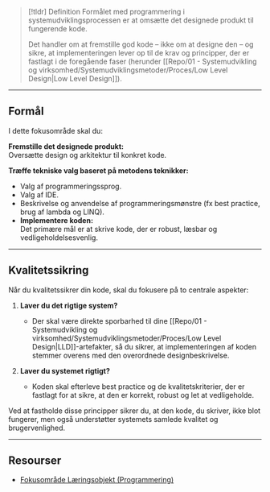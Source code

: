 >[!tldr] Definition
> Formålet med programmering i systemudviklingsprocessen er at omsætte det designede produkt til fungerende kode. 
>
> Det handler om at fremstille god kode – ikke om at designe den – og sikre, at implementeringen lever op til de krav og principper, der er fastlagt i de foregående faser (herunder [[Repo/01 - Systemudvikling og virksomhed/Systemudviklingsmetoder/Proces/Low Level Design|Low Level Design]]).

---

## Formål

I dette fokusområde skal du:

**Fremstille det designede produkt:**  
Oversætte design og arkitektur til konkret kode.

**Træffe tekniske valg baseret på metodens teknikker:**  
- Valg af programmeringssprog.
- Valg af IDE.
- Beskrivelse og anvendelse af programmeringsmønstre (fx best practice, brug af lambda og LINQ).
- **Implementere koden:**  
  Det primære mål er at skrive kode, der er robust, læsbar og vedligeholdelsesvenlig.

---

## Kvalitetssikring

Når du kvalitetssikrer din kode, skal du fokusere på to centrale aspekter:

1. **Laver du det rigtige system?**  
   - Der skal være direkte sporbarhed til dine [[Repo/01 - Systemudvikling og virksomhed/Systemudviklingsmetoder/Proces/Low Level Design|LLD]]-artefakter, så du sikrer, at implementeringen af koden stemmer overens med den overordnede designbeskrivelse.

2. **Laver du systemet rigtigt?**  
   - Koden skal efterleve best practice og de kvalitetskriterier, der er fastlagt for at sikre, at den er korrekt, robust og let at vedligeholde.

Ved at fastholde disse principper sikrer du, at den kode, du skriver, ikke blot fungerer, men også understøtter systemets samlede kvalitet og brugervenlighed.

---

## Resourser
- [Fokusområde Læringsobjekt (Programmering)](https://rise.articulate.com/share/C9x7c641Qf8pDgT76Nqqy6ykP99dRgRJ#/lessons/e5dM93ROlHtUk7niploiY7KgolMltCHs)